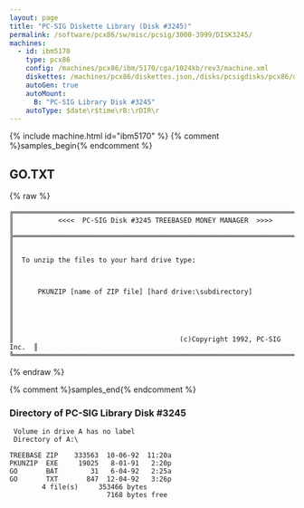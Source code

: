 ```yaml
---
layout: page
title: "PC-SIG Diskette Library (Disk #3245)"
permalink: /software/pcx86/sw/misc/pcsig/3000-3999/DISK3245/
machines:
  - id: ibm5170
    type: pcx86
    config: /machines/pcx86/ibm/5170/cga/1024kb/rev3/machine.xml
    diskettes: /machines/pcx86/diskettes.json,/disks/pcsigdisks/pcx86/diskettes.json
    autoGen: true
    autoMount:
      B: "PC-SIG Library Disk #3245"
    autoType: $date\r$time\rB:\rDIR\r
---
```


{% include machine.html id="ibm5170" %}
{% comment %}samples_begin{% endcomment %}

## GO.TXT

{% raw %}
```
╔═════════════════════════════════════════════════════════════════════════╗
║           <<<<  PC-SIG Disk #3245 TREEBASED MONEY MANAGER  >>>>         ║
╠═════════════════════════════════════════════════════════════════════════╣
║                                                                         ║
║  To unzip the files to your hard drive type:                            ║
║                                                                         ║
║      PKUNZIP [name of ZIP file] [hard drive:\subdirectory]              ║
║                                                                         ║
║                                                                         ║
║                                         (c)Copyright 1992, PC-SIG Inc.  ║
╚═════════════════════════════════════════════════════════════════════════╝
```
{% endraw %}

{% comment %}samples_end{% endcomment %}

### Directory of PC-SIG Library Disk #3245

     Volume in drive A has no label
     Directory of A:\

    TREEBASE ZIP    333563  10-06-92  11:20a
    PKUNZIP  EXE     19025   8-01-91   2:20p
    GO       BAT        31   6-04-92   2:25a
    GO       TXT       847  12-04-92   3:26p
            4 file(s)     353466 bytes
                            7168 bytes free
